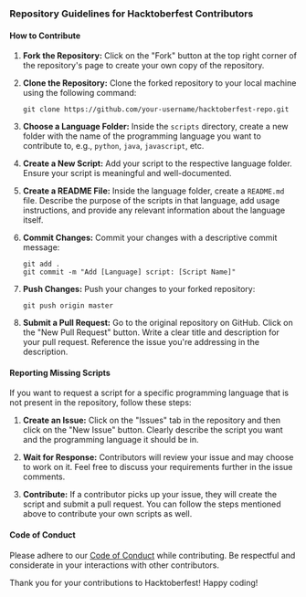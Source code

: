 

### Repository Guidelines for Hacktoberfest Contributors

#### How to Contribute

1. **Fork the Repository:** Click on the "Fork" button at the top right corner of the repository's page to create your own copy of the repository.

2. **Clone the Repository:** Clone the forked repository to your local machine using the following command:
   ```
   git clone https://github.com/your-username/hacktoberfest-repo.git
   ```

3. **Choose a Language Folder:** Inside the `scripts` directory, create a new folder with the name of the programming language you want to contribute to, e.g., `python`, `java`, `javascript`, etc.

4. **Create a New Script:** Add your script to the respective language folder. Ensure your script is meaningful and well-documented.

5. **Create a README File:** Inside the language folder, create a `README.md` file. Describe the purpose of the scripts in that language, add usage instructions, and provide any relevant information about the language itself.

6. **Commit Changes:** Commit your changes with a descriptive commit message:
   ```
   git add .
   git commit -m "Add [Language] script: [Script Name]"
   ```

7. **Push Changes:** Push your changes to your forked repository:
   ```
   git push origin master
   ```

8. **Submit a Pull Request:** Go to the original repository on GitHub. Click on the "New Pull Request" button. Write a clear title and description for your pull request. Reference the issue you're addressing in the description.

#### Reporting Missing Scripts

If you want to request a script for a specific programming language that is not present in the repository, follow these steps:

1. **Create an Issue:** Click on the "Issues" tab in the repository and then click on the "New Issue" button. Clearly describe the script you want and the programming language it should be in.

2. **Wait for Response:** Contributors will review your issue and may choose to work on it. Feel free to discuss your requirements further in the issue comments.

3. **Contribute:** If a contributor picks up your issue, they will create the script and submit a pull request. You can follow the steps mentioned above to contribute your own scripts as well.

#### Code of Conduct

Please adhere to our [Code of Conduct](link-to-code-of-conduct.md) while contributing. Be respectful and considerate in your interactions with other contributors.

Thank you for your contributions to Hacktoberfest! Happy coding!

